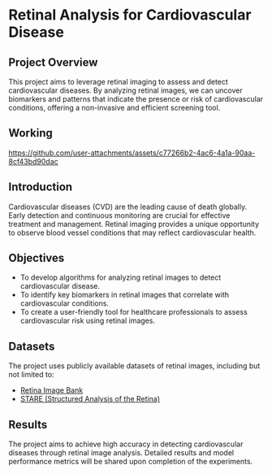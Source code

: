# Retinal Analysis for Cardiovascular Disease

## Project Overview

This project aims to leverage retinal imaging to assess and detect cardiovascular diseases. By analyzing retinal images, we can uncover biomarkers and patterns that indicate the presence or risk of cardiovascular conditions, offering a non-invasive and efficient screening tool.

## Working
https://github.com/user-attachments/assets/c77266b2-4ac6-4a1a-90aa-8cf43bd90dac

## Introduction

Cardiovascular diseases (CVD) are the leading cause of death globally. Early detection and continuous monitoring are crucial for effective treatment and management. Retinal imaging provides a unique opportunity to observe blood vessel conditions that may reflect cardiovascular health.

## Objectives

- To develop algorithms for analyzing retinal images to detect cardiovascular disease.
- To identify key biomarkers in retinal images that correlate with cardiovascular conditions.
- To create a user-friendly tool for healthcare professionals to assess cardiovascular risk using retinal images.

## Datasets

The project uses publicly available datasets of retinal images, including but not limited to:
- [Retina Image Bank](https://www.imagebank.asrs.org/)
- [STARE (Structured Analysis of the Retina)](http://cecas.clemson.edu/~ahoover/stare/)

## Results

The project aims to achieve high accuracy in detecting cardiovascular diseases through retinal image analysis. Detailed results and model performance metrics will be shared upon completion of the experiments.


